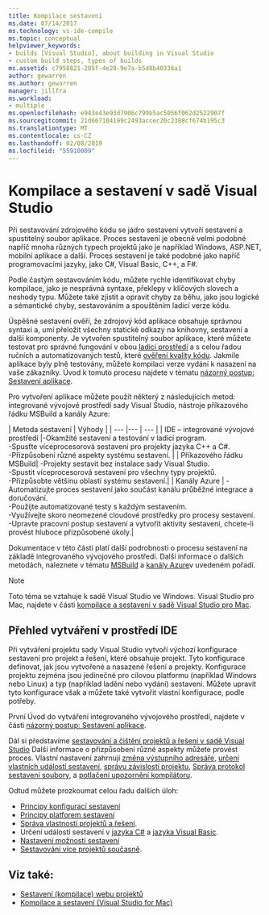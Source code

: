 ```yaml
---
title: Kompilace sestavení
ms.date: 07/14/2017
ms.technology: vs-ide-compile
ms.topic: conceptual
helpviewer_keywords:
- builds [Visual Studio], about building in Visual Studio
- custom build steps, types of builds
ms.assetid: c7958821-285f-4e28-9e7a-b5d8b40336a1
author: gewarren
ms.author: gewarren
manager: jillfra
ms.workload:
- multiple
ms.openlocfilehash: e943e43e93d7906c799b5ac5056f062d2522907f
ms.sourcegitcommit: 21d667104199c2493accec20c2388cf674b195c3
ms.translationtype: MT
ms.contentlocale: cs-CZ
ms.lasthandoff: 02/08/2019
ms.locfileid: "55910009"
---
```

# <a name="compile-and-build-in-visual-studio"></a>Kompilace a sestavení v sadě Visual Studio

Při sestavování zdrojového kódu se jádro sestavení vytvoří sestavení a spustitelný soubor aplikace. Proces sestavení je obecně velmi podobné napříč mnoha různých typech projektů jako je například Windows, ASP.NET, mobilní aplikace a další. Proces sestavení je také podobné jako napříč programovacími jazyky, jako C#, Visual Basic, C++, a F#.

Podle častým sestavováním kódu, můžete rychle identifikovat chyby kompilace, jako je nesprávná syntaxe, překlepy v klíčových slovech a neshody typu. Můžete také zjistit a opravit chyby za běhu, jako jsou logické a sémantické chyby, sestavováním a spouštěním ladicí verze kódu.

Úspěšné sestavení ověří, že zdrojový kód aplikace obsahuje správnou syntaxi a, umí přeložit všechny statické odkazy na knihovny, sestavení a další komponenty. Je vytvořen spustitelný soubor aplikace, které můžete testovat pro správné fungování v obou [ladicí prostředí](../debugger/index.md) a s celou řadou ručních a automatizovaných testů, které [ověření kvality kódu](../test/improve-code-quality.md). Jakmile aplikace byly plně testovány, můžete kompilaci verze vydání k nasazení na vaše zákazníky. Úvod k tomuto procesu najdete v tématu [názorný postup: Sestavení aplikace](../ide/walkthrough-building-an-application.md).

Pro vytvoření aplikace můžete použít některý z následujících metod: integrované vývojové prostředí sady Visual Studio, nástroje příkazového řádku MSBuild a kanály Azure:

| Metoda sestavení | Výhody |
| --- |--- | --- |
| IDE – integrované vývojové prostředí |-Okamžité sestavení a testování v ladicí program.<br />-Spusťte víceprocesorová sestavení pro projekty jazyka C++ a C#.<br />-Přizpůsobení různé aspekty systému sestavení. |
| Příkazového řádku MSBuild| -Projekty sestavit bez instalace sady Visual Studio.<br />-Spustit víceprocesorová sestavení pro všechny typy projektů.<br />-Přizpůsobte většinu oblastí systému sestavení.|
| Kanály Azure | -Automatizujte proces sestavení jako součást kanálu průběžné integrace a doručování.<br />-Použijte automatizované testy s každým sestavením.<br />-Využívejte skoro neomezené cloudové prostředky pro procesy sestavení.<br />-Upravte pracovní postup sestavení a vytvořit aktivity sestavení, chcete-li provést hluboce přizpůsobené úkoly.|

Dokumentace v této části platí další podrobnosti o procesu sestavení na základě integrovaného vývojového prostředí. Další informace o dalších metodách, naleznete v tématu [MSBuild](../msbuild/msbuild.md) a [kanály Azure](/azure/devops/pipelines/index?view=vsts)v uvedeném pořadí.

> [!NOTE]
> Toto téma se vztahuje k sadě Visual Studio ve Windows. Visual Studio pro Mac, najdete v části [kompilace a sestavení v sadě Visual Studio pro Mac](/visualstudio/mac/compiling-and-building).

## <a name="overview-of-building-from-the-ide"></a>Přehled vytváření v prostředí IDE

Při vytváření projektu sady Visual Studio vytvoří výchozí konfigurace sestavení pro projekt a řešení, které obsahuje projekt.  Tyto konfigurace definovat, jak jsou vytvořené a nasazené řešení a projekty. Konfigurace projektu zejména jsou jedinečné pro cílovou platformu (například Windows nebo Linux) a typ (například ladění nebo vydání) sestavení. Můžete upravit tyto konfigurace však a můžete také vytvořit vlastní konfigurace, podle potřeby.

První Úvod do vytváření integrovaného vývojového prostředí, najdete v části [názorný postup: Sestavení aplikace](walkthrough-building-an-application.md).

Dál si představíme [sestavování a čištění projektů a řešení v sadě Visual Studio](building-and-cleaning-projects-and-solutions-in-visual-studio.md) Další informace o přizpůsobení různé aspekty můžete provést proces. Vlastní nastavení zahrnují [změna výstupního adresáře](how-to-change-the-build-output-directory.md), [určení vlastních událostí sestavení](specifying-custom-build-events-in-visual-studio.md), [správu závislostí projektu](how-to-create-and-remove-project-dependencies.md), [Správa protokol sestavení soubory](how-to-view-save-and-configure-build-log-files.md), a [potlačení upozornění kompilátoru](how-to-suppress-compiler-warnings.md).

Odtud můžete prozkoumat celou řadu dalších úloh:
- [Principy konfigurací sestavení](understanding-build-configurations.md)
- [Principy platforem sestavení](understanding-build-platforms.md)
- [Správa vlastností projektů a řešení](managing-project-and-solution-properties.md).
- Určení událostí sestavení v [jazyka C#](how-to-specify-build-events-csharp.md) a [jazyka Visual Basic](how-to-specify-build-events-visual-basic.md).
- [Nastavení možností sestavení](reference/options-dialog-box-projects-and-solutions-build-and-run.md)
- [Sestavování více projektů současně](../msbuild/building-multiple-projects-in-parallel-with-msbuild.md).

## <a name="see-also"></a>Viz také:

- [Sestavení (kompilace) webu projektů](https://msdn.microsoft.com/Library/a9cbb88c-8fff-4c67-848b-98fbfd823193)
- [Kompilace a sestavení (Visual Studio for Mac)](/visualstudio/mac/compiling-and-building)